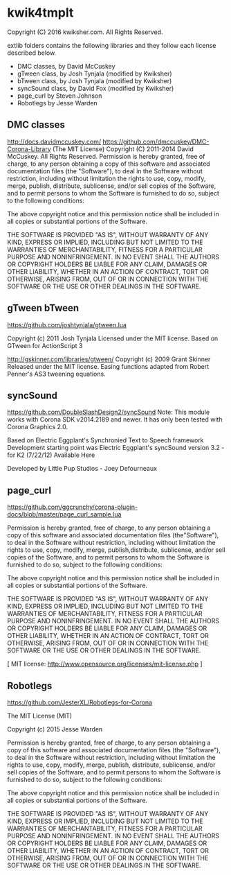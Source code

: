 # kwik4tmplt

Copyright (C) 2016 kwiksher.com. All Rights Reserved.

extlib folders contains the following libraries and they follow each license described below.

* DMC classes, by David McCuskey
* gTween class, by Josh Tynjala (modified by Kwiksher)
* bTween class, by Josh Tynjala (modified by Kwiksher)
* syncSound class, by David Fox  (modified by Kwiksher)
* page_curl by Steven Johnson
* Robotlegs by Jesse Warden


## DMC classes
http://docs.davidmccuskey.com/
https://github.com/dmccuskey/DMC-Corona-Library
(The MIT License)
Copyright (C) 2011-2014 David McCuskey. All Rights Reserved.
Permission is hereby granted, free of charge, to any person obtaining a copy of this software and associated documentation files (the "Software"), to deal in the Software without restriction, including without limitation the rights to use, copy, modify, merge, publish, distribute, sublicense, and/or sell copies of the Software, and to permit persons to whom the Software is furnished to do so, subject to the following conditions:

The above copyright notice and this permission notice shall be included in all copies or substantial portions of the Software.

THE SOFTWARE IS PROVIDED "AS IS", WITHOUT WARRANTY OF ANY KIND, EXPRESS OR IMPLIED, INCLUDING BUT NOT LIMITED TO THE WARRANTIES OF MERCHANTABILITY, FITNESS FOR A PARTICULAR PURPOSE AND NONINFRINGEMENT. IN NO EVENT SHALL THE AUTHORS OR COPYRIGHT HOLDERS BE LIABLE FOR ANY CLAIM, DAMAGES OR OTHER LIABILITY, WHETHER IN AN ACTION OF CONTRACT, TORT OR OTHERWISE, ARISING FROM, OUT OF OR IN CONNECTION WITH THE SOFTWARE OR THE USE OR OTHER DEALINGS IN THE SOFTWARE.


## gTween bTween
https://github.com/joshtynjala/gtween.lua

Copyright (c) 2011 Josh Tynjala
Licensed under the MIT license.
Based on GTween for ActionScript 3

http://gskinner.com/libraries/gtween/
Copyright (c) 2009 Grant Skinner
Released under the MIT license.
Easing functions adapted from Robert Penner's AS3 tweening equations.


## syncSound
https://github.com/DoubleSlashDesign2/syncSound
Note: This module works with Corona SDK v2014.2189 and newer. It has only been tested with Corona Graphics 2.0.

Based on Electric Eggplant's Synchronied Text to Speech framework Development starting point was Electric Eggplant's syncSound version 3.2 - for K2 (7/22/12) Available Here

Developed by Little Pup Studios - Joey Defourneaux


## page_curl
https://github.com/ggcrunchy/corona-plugin-docs/blob/master/page_curl_sample.lua

Permission is hereby granted, free of charge, to any person obtaining a copy of this software and associated documentation files (the"Software"), to deal in the Software without restriction, including without limitation the rights to use, copy, modify, merge, publish,distribute, sublicense, and/or sell copies of the Software, and to permit persons to whom the Software is furnished to do so, subject to the following conditions:

The above copyright notice and this permission notice shall be
included in all copies or substantial portions of the Software.

THE SOFTWARE IS PROVIDED "AS IS", WITHOUT WARRANTY OF ANY KIND,
EXPRESS OR IMPLIED, INCLUDING BUT NOT LIMITED TO THE WARRANTIES OF
MERCHANTABILITY, FITNESS FOR A PARTICULAR PURPOSE AND NONINFRINGEMENT. IN NO EVENT SHALL THE AUTHORS OR COPYRIGHT HOLDERS BE LIABLE FOR ANY CLAIM, DAMAGES OR OTHER LIABILITY, WHETHER IN AN ACTION OF CONTRACT, TORT OR OTHERWISE, ARISING FROM, OUT OF OR IN CONNECTION WITH THE SOFTWARE OR THE USE OR OTHER DEALINGS IN THE SOFTWARE.

[ MIT license: http://www.opensource.org/licenses/mit-license.php ]


## Robotlegs
https://github.com/JesterXL/Robotlegs-for-Corona

The MIT License (MIT)

Copyright (c) 2015 Jesse Warden

Permission is hereby granted, free of charge, to any person obtaining a copy
of this software and associated documentation files (the "Software"), to deal
in the Software without restriction, including without limitation the rights
to use, copy, modify, merge, publish, distribute, sublicense, and/or sell
copies of the Software, and to permit persons to whom the Software is
furnished to do so, subject to the following conditions:

The above copyright notice and this permission notice shall be included in
all copies or substantial portions of the Software.

THE SOFTWARE IS PROVIDED "AS IS", WITHOUT WARRANTY OF ANY KIND, EXPRESS OR
IMPLIED, INCLUDING BUT NOT LIMITED TO THE WARRANTIES OF MERCHANTABILITY,
FITNESS FOR A PARTICULAR PURPOSE AND NONINFRINGEMENT. IN NO EVENT SHALL THE
AUTHORS OR COPYRIGHT HOLDERS BE LIABLE FOR ANY CLAIM, DAMAGES OR OTHER
LIABILITY, WHETHER IN AN ACTION OF CONTRACT, TORT OR OTHERWISE, ARISING FROM,
OUT OF OR IN CONNECTION WITH THE SOFTWARE OR THE USE OR OTHER DEALINGS IN
THE SOFTWARE.
